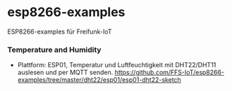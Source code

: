 # esp8266-examples
ESP8266-examples für Freifunk-IoT

### Temperature and Humidity
- Plattform: ESP01, Temperatur und Luftfeuchtigkeit mit DHT22/DHT11 auslesen und per MQTT senden.
https://github.com/FFS-IoT/esp8266-examples/tree/master/dht22/esp01/esp01-dht22-sketch
